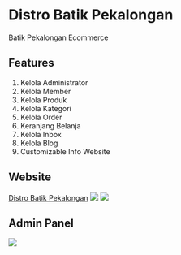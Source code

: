 # Distro Batik Pekalongan
Batik Pekalongan Ecommerce

## Features
<ol>
  <li>Kelola Administrator</li>
  <li>Kelola Member</li>
  <li>Kelola Produk</li>
  <li>Kelola Kategori</li>
  <li>Kelola Order</li>
  <li>Keranjang Belanja</li>
  <li>Kelola Inbox</li>
  <li>Kelola Blog</li>
  <li>Customizable Info Website</li>
</ol>

## Website
<a href="http://debatik.hol.es">Distro Batik Pekalongan</a>
<img src="https://user-images.githubusercontent.com/30565150/38075257-f7b42aa6-335b-11e8-97aa-4d0335546b76.png"> <img src="https://user-images.githubusercontent.com/30565150/38075262-fd5a304a-335b-11e8-9ca2-6f30bc3e263d.png">

## Admin Panel
<img src="https://user-images.githubusercontent.com/30565150/38075265-00e1f55e-335c-11e8-9e17-d1c2143a9041.png">
